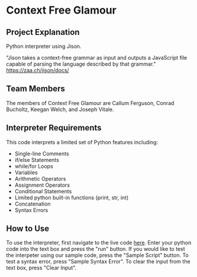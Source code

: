# Context Free Glamour

## Project Explanation
Python interpreter using Jison.

"Jison takes a context-free grammar as input and outputs a JavaScript file capable of parsing the language described by that grammar." https://zaa.ch/jison/docs/

## Team Members
The members of Context Free Glamour are Callum Ferguson, Conrad Bucholtz, Keegan Welch, and Joseph Vitale.

## Interpreter Requirements
This code interprets a limited set of Python features including:
* Single-line Comments
* if/else Statements
* while/for Loops
* Variables
* Arithmetic Operators
* Assignment Operators
* Conditional Statements
* Limited python built-in functions (print, str, int)
* Concatenation
* Syntax Errors

## How to Use
To use the interpreter, first navigate to the live code [here](http://pythoninterpreter.s3-website.us-east-2.amazonaws.com/). 
Enter your python code into the text box and press the "run" button. 
If you would like to test the interpeter using our sample code, press the "Sample Script" button. To test a syntax error, press "Sample Syntax Error". To clear the input from the text box, press "Clear Input".
